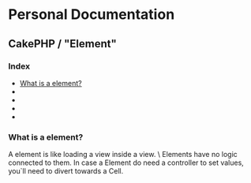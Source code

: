 # Personal Documentation
## CakePHP / "Element"

### Index
- [What is a element?](#What-is-a-element?)
- [](#)
- [](#)
- [](#)
- [](#)

### What is a element?
A element is like loading a view inside a view. \ 
Elements have no logic connected to them. In case a Element do need a controller to set values,
you`ll need to divert towards a Cell.
